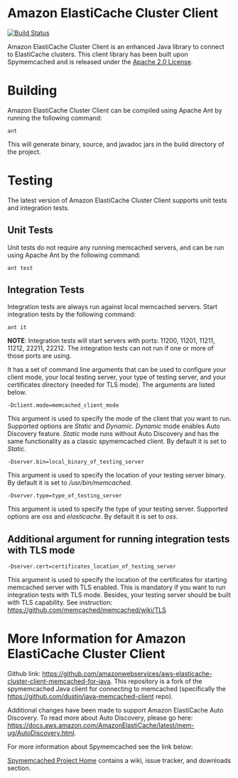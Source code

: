 # Amazon ElastiCache Cluster Client

[![Build Status](https://travis-ci.org/awslabs/aws-elasticache-cluster-client-memcached-for-java.svg?branch=master)](https://travis-ci.org/awslabs/aws-elasticache-cluster-client-memcached-for-java)

Amazon ElastiCache Cluster Client is an enhanced Java library to connect to ElastiCache clusters. This client library has been built upon Spymemcached and is released under the [Apache 2.0 License](https://www.apache.org/licenses/LICENSE-2.0).

# Building

Amazon ElastiCache Cluster Client can be compiled using Apache Ant by running the following
command:

    ant

This will generate binary, source, and javadoc jars in the build
directory of the project.

# Testing

The latest version of Amazon ElastiCache Cluster Client supports unit tests and integration tests.

## Unit Tests
Unit tests do not require any running memcached servers, and can be run using Apache Ant by the following command:

    ant test

## Integration Tests
Integration tests are always run against local memcached servers. Start integration tests by the
following command:

    ant it

**NOTE**: Integration tests will start servers with ports: 11200, 11201, 11211, 11212, 22211, 22212. The integration tests can not run if one or more of those ports are using.

It has a set of command line arguments that can be used to configure your client mode, your local testing server, your type of testing server, and your certificates directory (needed for TLS mode). The arguments are listed below.

    -Dclient.mode=memcached_client_mode

This argument is used to specify the mode of the client that you want to run. Supported options are _Static_ and _Dynamic_.
_Dynamic_ mode enables Auto Discovery feature. _Static_ mode runs without Auto Discovery and has the same functionality as a classic spymemcached client. By default it is set to _Static_.

    -Dserver.bin=local_binary_of_testing_server

This argument is used to specify the location of your testing
server binary. By default it is set to _/usr/bin/memcached_.

    -Dserver.type=type_of_testing_server

This argument is used to specify the type of your testing server. Supported options are _oss_ and _elasticache_. By default it is set to _oss_.

## Additional argument for running integration tests with TLS mode

    -Dserver.cert=certificates_location_of_testing_server

This argument is used to specify the location of the certificates for starting memcached server with TLS enabled. This is mandatory if you want to run integration tests with TLS mode. 
Besides, your testing server should be built with TLS capability. See instruction: https://github.com/memcached/memcached/wiki/TLS

# More Information for Amazon ElastiCache Cluster Client
Github link: https://github.com/amazonwebservices/aws-elasticache-cluster-client-memcached-for-java.
This repository is a fork of the spymemcached Java client for connecting to memcached (specifically the https://github.com/dustin/java-memcached-client repo).

Additional changes have been made to support Amazon ElastiCache Auto Discovery. To read more about Auto Discovery, please go here: https://docs.aws.amazon.com/AmazonElastiCache/latest/mem-ug/AutoDiscovery.html.

For more information about Spymemcached see the link below:

[Spymemcached Project Home](http://code.google.com/p/spymemcached/)
contains a wiki, issue tracker, and downloads section.
